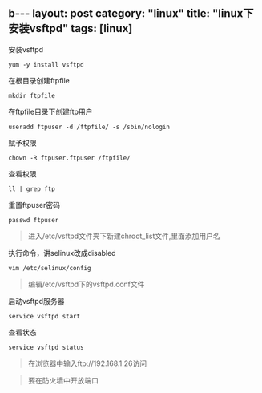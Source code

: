 b---
layout: post
category: "linux"
title:  "linux下安装vsftpd"
tags: [linux]
---
安装vsftpd  

```
yum -y install vsftpd  
```

在根目录创建ftpfile  

```
mkdir ftpfile
```

在ftpfile目录下创建ftp用户  

```
useradd ftpuser -d /ftpfile/ -s /sbin/nologin
```
<!-- more -->

赋予权限  

```
chown -R ftpuser.ftpuser /ftpfile/
```

查看权限  

```
ll | grep ftp
```

重置ftpuser密码  

```
passwd ftpuser
```

> 进入/etc/vsftpd文件夹下新建chroot_list文件,里面添加用户名  

执行命令，讲selinux改成disabled  

```
vim /etc/selinux/config
```
> 编辑/etc/vsftpd下的vsftpd.conf文件

启动vsftpd服务器  
```
service vsftpd start
```
查看状态  

```
service vsftpd status
```

> 在浏览器中输入ftp://192.168.1.26访问

> 要在防火墙中开放端口